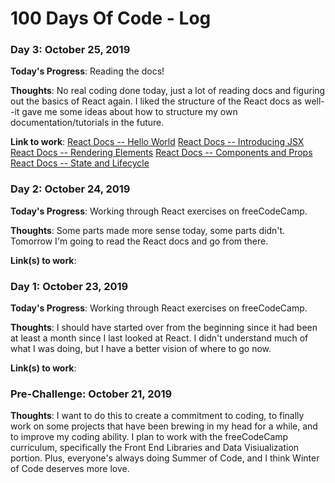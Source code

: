 # 100 Days Of Code - Log

### Day 3: October 25, 2019

**Today's Progress**: Reading the docs!

**Thoughts**: No real coding done today, just a lot of reading docs and figuring out the basics of React again. I liked the structure of the React docs as well--it gave me some ideas about how to structure my own documentation/tutorials in the future. 

**Link to work**: 
[React Docs -- Hello World](https://reactjs.org/docs/hello-world.html)
[React Docs -- Introducing JSX](https://reactjs.org/docs/introducing-jsx.html)
[React Docs -- Rendering Elements](https://reactjs.org/docs/rendering-elements.html)
[React Docs -- Components and Props](https://reactjs.org/docs/components-and-props.html)
[React Docs -- State and Lifecycle](https://reactjs.org/docs/state-and-lifecycle.html)

### Day 2: October 24, 2019

**Today's Progress**: Working through React exercises on freeCodeCamp.

**Thoughts**: Some parts made more sense today, some parts didn't. Tomorrow I'm going to read the React docs and go from there.

**Link(s) to work**: 


### Day 1: October 23, 2019

**Today's Progress**: Working through React exercises on freeCodeCamp.

**Thoughts**: I should have started over from the beginning since it had been at least a month since I last looked at React. I didn't understand much of what I was doing, but I have a better vision of where to go now.

**Link(s) to work**:

### Pre-Challenge: October 21, 2019

**Thoughts**: I want to do this to create a commitment to coding, to finally work on some projects that have been brewing in my head for a while, and to improve my coding ability. I plan to work with the freeCodeCamp curriculum, specifically the Front End Libraries and Data Visiualization portion. Plus, everyone's always doing Summer of Code, and I think Winter of Code deserves more love. 
